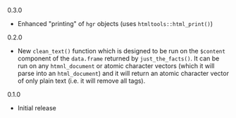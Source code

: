 0.3.0
* Enhanced "printing" of `hgr` objects (uses `htmltools::html_print()`)

0.2.0
* New `clean_text()` function which is designed to be run on the `$content` 
  component of the `data.frame` returned by `just_the_facts()`. It can be run
  on any `htmnl_document` or atomic character vectors (which it will parse
  into an `html_document`) and it will return an atomic character vector of
  only plain text (i.e. it will remove all tags).

0.1.0 
* Initial release
